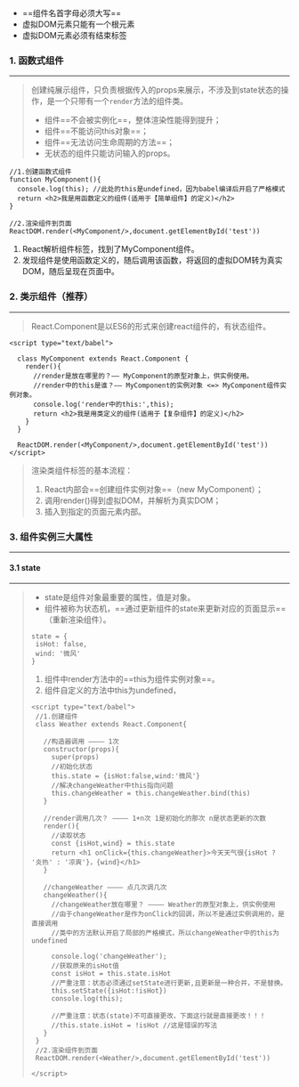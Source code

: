 - ==组件名首字母必须大写==
- 虚拟DOM元素只能有一个根元素
- 虚拟DOM元素必须有结束标签



### 1. 函数式组件

---

>创建纯展示组件，只负责根据传入的props来展示，不涉及到state状态的操作，是一个只带有一个`render`方法的组件类。
>
>- 组件==不会被实例化==，整体渲染性能得到提升；
>- 组件==不能访问this对象==；
>- 组件==无法访问生命周期的方法==；
>- 无状态的组件只能访问输入的props。

```react
//1.创建函数式组件
function MyComponent(){
  console.log(this); //此处的this是undefined，因为babel编译后开启了严格模式
  return <h2>我是用函数定义的组件(适用于【简单组件】的定义)</h2>
}

//2.渲染组件到页面
ReactDOM.render(<MyComponent/>,document.getElementById('test'))
```

1. React解析组件标签，找到了MyComponent组件。
2. 发现组件是使用函数定义的，随后调用该函数，将返回的虚拟DOM转为真实DOM，随后呈现在页面中。



### 2. 类示组件（推荐）

---

>React.Component是以ES6的形式来创建react组件的，有状态组件。

```react
<script type="text/babel">

  class MyComponent extends React.Component {
    render(){
      //render是放在哪里的？—— MyComponent的原型对象上，供实例使用。
      //render中的this是谁？—— MyComponent的实例对象 <=> MyComponent组件实例对象。
      console.log('render中的this:',this);
      return <h2>我是用类定义的组件(适用于【复杂组件】的定义)</h2>
    }
  }

  ReactDOM.render(<MyComponent/>,document.getElementById('test'))
</script>
```

>渲染类组件标签的基本流程：
>
>1. React内部会==创建组件实例对象==（new MyComponent）；
>2. 调用render()得到虚拟DOM，并解析为真实DOM；
>3. 插入到指定的页面元素内部。



### 3. 组件实例三大属性

---

#### 3.1 state

---

>- state是组件对象最重要的属性，值是对象。
>- 组件被称为状态机，==通过更新组件的state来更新对应的页面显示==（重新渲染组件）。
>
>```react
>state = {
>  isHot: false,
>  wind: '微风'
>}
>```
>
>1. 组件中render方法中的==this为组件实例对象==。
>2. 组件自定义的方法中this为undefined，
>
>```react
><script type="text/babel">
>  //1.创建组件
>  class Weather extends React.Component{
>
>    //构造器调用 ———— 1次
>    constructor(props){
>      super(props)
>      //初始化状态
>      this.state = {isHot:false,wind:'微风'}
>      //解决changeWeather中this指向问题
>      this.changeWeather = this.changeWeather.bind(this)
>    }
>
>    //render调用几次？ ———— 1+n次 1是初始化的那次 n是状态更新的次数
>    render(){
>      //读取状态
>      const {isHot,wind} = this.state
>      return <h1 onClick={this.changeWeather}>今天天气很{isHot ? '炎热' : '凉爽'}，{wind}</h1>
>    }
>
>    //changeWeather ———— 点几次调几次
>    changeWeather(){
>      //changeWeather放在哪里？ ———— Weather的原型对象上，供实例使用
>      //由于changeWeather是作为onClick的回调，所以不是通过实例调用的，是直接调用
>      //类中的方法默认开启了局部的严格模式，所以changeWeather中的this为undefined
>
>      console.log('changeWeather');
>      //获取原来的isHot值
>      const isHot = this.state.isHot
>      //严重注意：状态必须通过setState进行更新,且更新是一种合并，不是替换。
>      this.setState({isHot:!isHot})
>      console.log(this);
>
>      //严重注意：状态(state)不可直接更改，下面这行就是直接更改！！！
>      //this.state.isHot = !isHot //这是错误的写法
>    }
>  }
>  //2.渲染组件到页面
>  ReactDOM.render(<Weather/>,document.getElementById('test'))
>
></script>
>```




























































